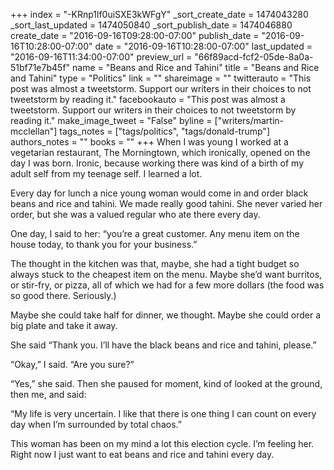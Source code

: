 +++
index = "-KRnp1lf0uiSXE3kWFgY"
_sort_create_date = 1474043280
_sort_last_updated = 1474050840
_sort_publish_date = 1474046880
create_date = "2016-09-16T09:28:00-07:00"
publish_date = "2016-09-16T10:28:00-07:00"
date = "2016-09-16T10:28:00-07:00"
last_updated = "2016-09-16T11:34:00-07:00"
preview_url = "66f89acd-fcf2-05de-8a0a-51bf71e7b45f"
name = "Beans and Rice and Tahini"
title = "Beans and Rice and Tahini"
type = "Politics"
link = ""
shareimage = ""
twitterauto = "This post was almost a tweetstorm. Support our writers in their choices to not tweetstorm by reading it."
facebookauto = "This post was almost a tweetstorm. Support our writers in their choices to not tweetstorm by reading  it."
make_image_tweet = "False"
byline = ["writers/martin-mcclellan"]
tags_notes = ["tags/politics", "tags/donald-trump"]
authors_notes = ""
books = ""
+++
When I was young I worked at a vegetarian restaurant, The Morningtown, which ironically, opened on the day I was born. Ironic, because working there was kind of a birth of my adult self from my teenage self. I learned a lot.

Every day for lunch a nice young woman would come in and order black beans and rice and tahini. We made really good tahini. She never varied her order, but she was a valued regular who ate there every day. 

One day, I said to her: “you’re a great customer. Any menu item on the house today, to thank you for your business.”

The thought in the kitchen was that, maybe, she had a tight budget so always stuck to the cheapest item on the menu. Maybe she’d want burritos, or stir-fry, or pizza, all of which we had for a few more dollars (the food was so good there. Seriously.)

Maybe she could take half for dinner, we thought. Maybe she could order a big plate and take it away. 

She said “Thank you. I’ll have the black beans and rice and tahini, please.”

“Okay,” I said. “Are you sure?” 

“Yes,” she said. Then she paused for moment, kind of looked at the ground, then me, and said: 

“My life is very uncertain. I like that there is one thing I can count on every day when I’m surrounded by total chaos.”

This woman has been on my mind a lot this election cycle. I’m feeling her. Right now I just want to eat beans and rice and tahini every day.